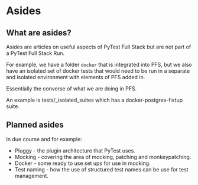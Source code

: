 # Asides

## What are asides?

Asides are articles on useful aspects of PyTest Full Stack but are not part of a PyTest Full Stack Run.

For example, we have a folder `docker` that is integrated into PFS, but we also have an isolated set of docker tests that would need to be run in a separate and isolated environment with elements of PFS added in. 

Essentially the converse of what we are doing in PFS.

An example is tests/_isolated_suites which has a docker-postgres-fixtup suite.

## Planned asides

In due course and for example:

- Pluggy - the plugin architecture that PyTest uses.
- Mocking - covering the area of mocking, patching and monkeypatching.
- Docker - some ready to use set ups for use in mocking.
- Test naming - how the use of structured test names can be use for test management.

<br>

